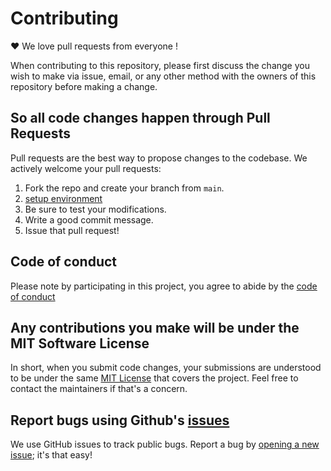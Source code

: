 # Contributing

♥ We love pull requests from everyone !

When contributing to this repository, please first discuss the change you wish
to make via issue, email, or any other method with the owners of this repository
before making a change.

## So all code changes happen through Pull Requests

Pull requests are the best way to propose changes to the codebase. We actively
welcome your pull requests:

1. Fork the repo and create your branch from `main`.
1. [setup environment](./environment_setup.md)
1. Be sure to test your modifications.
1. Write a good commit message.
1. Issue that pull request!

## Code of conduct

Please note by participating in this project, you agree to abide by the [code of conduct](./CODE-OF-CONDUCT.md)

## Any contributions you make will be under the MIT Software License

In short, when you submit code changes, your submissions are understood to be
under the same [MIT License](http://choosealicense.com/licenses/mit/) that
covers the project. Feel free to contact the maintainers if that's a concern.

## Report bugs using Github's [issues](https://github.com/navazjm/ultrashub/issues)

We use GitHub issues to track public bugs. Report a bug by [opening a new
issue](https://github.com/navazjm/ultrashub/issues/new); it's that easy!

